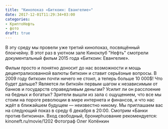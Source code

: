 ```yaml
---
title: "Кинопоказ «Биткоин: Евангелие»"
date: 2017-12-01T11:29:34+03:00
categories:
- КриптоНефть
- фото
draft: true
---
```


В эту среду мы провели уже третий кинопоказ, посвящённый блокчейну. В этот раз в уютном зале Киноклуб "Нефть" смотрели документальный фильм 2015 года «Биткоин: Евангелие».
<!--more-->

Фильм просто и понятно доносит до нас возможности и мощь децентрализованной валюты биткоин и ставит серьёзные вопросы.
В 2009 году биткоин почти ничего не стоил, а теперь больше 10 000$! Что будет дальше? Является ли биткойн первым шагом к независимым от банков и государств справедливым деньгам? Усилит ли он расслоение на бедных и богатых?
Зрители вышли из зала с ощущением, что все мы стоим на пороге революции в мире интернета и финансов, и что нас ждёт в ближайшем будущем — неизвестно никому.
Мы приглашаем вас на следующий показ в среду 6 декабря в 20:00. Смотрим «Банки против биткоина». Вход свободный, бронирhuование рекомендуется: kinoneft.ru/movie/1202
Фотограф Олег Копёнкин